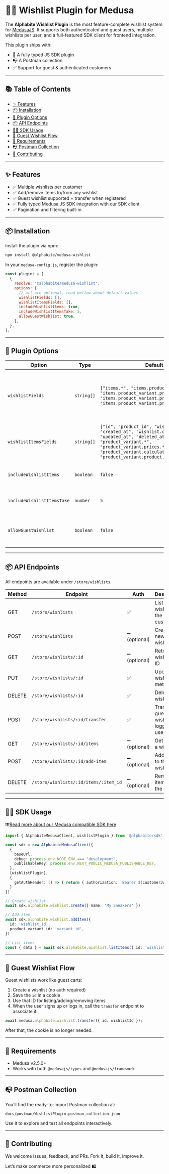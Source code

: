 # 🧞‍♂️ Wishlist Plugin for Medusa

The **Alphabite Wishlist Plugin** is the most feature-complete wishlist system for [MedusaJS](https://medusajs.com). It supports both authenticated and guest users, multiple wishlists per user, and a full-featured SDK client for frontend integration.

This plugin ships with:

- 🔌 A fully typed JS SDK plugin
- 📭 A Postman collection
- ✅ Support for guest & authenticated customers

---

## 📚 Table of Contents

- [✨ Features](#-features)
- [📦 Installation](#-installation)
- [🔧 Plugin Options](#-plugin-options)
- [📦 API Endpoints](#-api-endpoints)
- [🧑‍💻 SDK Usage](#-sdk-usage)
- [🧪 Guest Wishlist Flow](#-guest-wishlist-flow)
- [🧩 Requirements](#-requirements)
- [📭 Postman Collection](#-postman-collection)
- [🤝 Contributing](#-contributing)

---

## ✨ Features

- ✅ Multiple wishlists per customer
- ✅ Add/remove items to/from any wishlist
- ✅ Guest wishlist supported + transfer when registered
- ✅ Fully typed Medusa JS SDK integration with our SDK client
- ✅ Pagination and filtering built-in

---

## 📦 Installation

Install the plugin via npm:

```bash
npm install @alphabite/medusa-wishlist
```

In your `medusa-config.js`, register the plugin:

```js
const plugins = [
  {
    resolve: "@alphabite/medusa-wishlist",
    options: {
      // all are optional, read bellow about default values
      wishlistFields: [],
      wishlistItemsFields: [],
      includeWishlistItems: true,
      includeWishlistItemsTake: 5,
      allowGuestWishlist: true,
    },
  },
];
```

---

## 🔧 Plugin Options

| Option                     | Type       | Default                                                                                                                                                                                                                            | Description                                                                                                                        |
| -------------------------- | ---------- | ---------------------------------------------------------------------------------------------------------------------------------------------------------------------------------------------------------------------------------- | ---------------------------------------------------------------------------------------------------------------------------------- |
| `wishlistFields`           | `string[]` | `["items.*", "items.product_variant.*", "items.product_variant.prices.*", "items.product_variant.product.thumbnail", "items.product_variant.product.id"]`                                                                          | Selectively include Medusa product or product variant fields on wishlist list/retrieve endpoints that have wishlist items included |
| `wishlistItemsFields`      | `string[]` | `["id", "product_id", "wishlist_id", "created_at", "wishlist.customer_id", "updated_at", "deleted_at", "product_variant.*", "product_variant.prices.*", "product_variant.calculated_price", "product_variant.product.thumbnail",]` | Selectively include Medusa product or product variant fields on wishlist items list/retrieve endpoints                             |
| `includeWishlistItems`     | `boolean`  | `false`                                                                                                                                                                                                                            | Automatically populate wishlist items in `GET /store/wishlists`                                                                    |
| `includeWishlistItemsTake` | `number`   | `5`                                                                                                                                                                                                                                | Limit number of items if `includeWishlistItems` is true                                                                            |
| `allowGuestWishlist`       | `boolean`  | `false`                                                                                                                                                                                                                            | Enables wishlist creation & usage without authentication (cookie-based)                                                            |

---

## 📦 API Endpoints

All endpoints are available under `/store/wishlists`.

| Method | Endpoint                              | Auth          | Description                               |
| ------ | ------------------------------------- | ------------- | ----------------------------------------- |
| GET    | `/store/wishlists`                    | ✅            | List wishlists for the current customer   |
| POST   | `/store/wishlists`                    | ➖ (optional) | Create a new wishlist                     |
| GET    | `/store/wishlists/:id`                | ➖ (optional) | Retrieve a wishlist by ID                 |
| PUT    | `/store/wishlists/:id`                | ✅            | Update wishlist metadata                  |
| DELETE | `/store/wishlists/:id`                | ✅            | Delete a wishlist                         |
| POST   | `/store/wishlists/:id/transfer`       | ✅            | Transfer guest wishlist to logged-in user |
| GET    | `/store/wishlists/:id/items`          | ➖ (optional) | Get items in a wishlist                   |
| POST   | `/store/wishlists/:id/add-item`       | ➖ (optional) | Add an item to the wishlist               |
| DELETE | `/store/wishlists/:id/items/:item_id` | ➖ (optional) | Remove an item from the wishlist          |

---

## 🧑‍💻 SDK Usage

❗❗❗[Read more about our Medusa compatible SDK here](https://github.com/alphabite-dev/medusa-client/tree/main)

```ts
import { AlphabiteMedusaClient, wishlistPlugin } from '@alphabite/sdk'

const sdk = new AlphabiteMedusaClient({
  {
    baseUrl,
    debug: process.env.NODE_ENV === "development",
    publishableKey: process.env.NEXT_PUBLIC_MEDUSA_PUBLISHABLE_KEY,
  },
  [wishlistPlugin],
  {
    getAuthHeader: () => { return { authorization: `Bearer ${customerJwt}` } },
  }
})

// Create wishlist
await sdk.alphabite.wishlist.create({ name: 'My Sneakers' })

// Add item
await sdk.alphabite.wishlist.addItem({
  id: 'wishlist_id',
  product_variant_id: 'variant_id',
})

// List items
const { data } = await sdk.alphabite.wishlist.listItems({ id: 'wishlist_id' })
```

---

## 🧪 Guest Wishlist Flow

Guest wishlists work like guest carts:

1. Create a wishlist (no auth required)
2. Save the `id` in a cookie
3. Use that ID for listing/adding/removing items
4. When the user signs up or logs in, call the `transfer` endpoint to associate it:

```ts
await medusa.alphabite.wishlist.transfer({ id: wishlistId });
```

After that, the cookie is no longer needed.

---

## 🧩 Requirements

- Medusa v2.5.0+
- Works with both `@medusajs/types` and `@medusajs/framework`

---

## 📭 Postman Collection

You’ll find the ready-to-import Postman collection at:

```
docs/postman/WishlistPlugin.postman_collection.json
```

Use it to explore and test all endpoints interactively.

---

## 🤝 Contributing

We welcome issues, feedback, and PRs. Fork it, build it, improve it.

Let’s make commerce more personalized 🛍️
